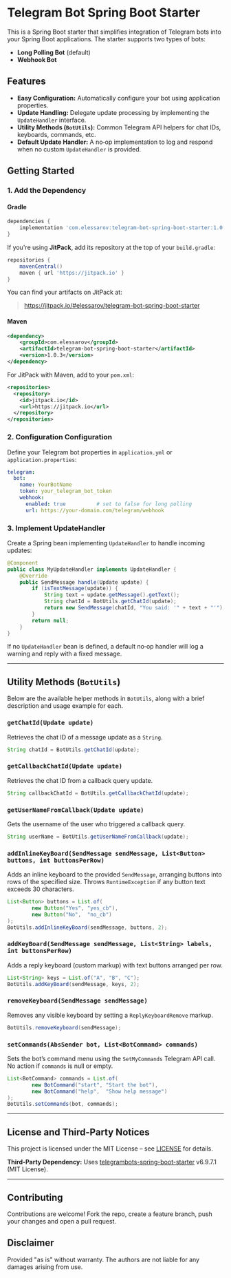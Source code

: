 # Telegram Bot Spring Boot Starter

This is a Spring Boot starter that simplifies integration of Telegram bots into your Spring Boot applications. The starter supports two types of bots:
- **Long Polling Bot** (default)
- **Webhook Bot**

## Features

- **Easy Configuration:** Automatically configure your bot using application properties.
- **Update Handling:** Delegate update processing by implementing the `UpdateHandler` interface.
- **Utility Methods (`BotUtils`):** Common Telegram API helpers for chat IDs, keyboards, commands, etc.
- **Default Update Handler:** A no‑op implementation to log and respond when no custom `UpdateHandler` is provided.

## Getting Started

### 1. Add the Dependency

#### Gradle
```groovy
dependencies {
    implementation 'com.elessarov:telegram-bot-spring-boot-starter:1.0.3'
}
```

If you're using **JitPack**, add its repository at the top of your `build.gradle`:
```groovy
repositories {
    mavenCentral()
    maven { url 'https://jitpack.io' }
}
```

You can find your artifacts on JitPack at:

> https://jitpack.io/#elessarov/telegram-bot-spring-boot-starter

#### Maven
```xml
<dependency>
    <groupId>com.elessarov</groupId>
    <artifactId>telegram-bot-spring-boot-starter</artifactId>
    <version>1.0.3</version>
</dependency>
```

For JitPack with Maven, add to your `pom.xml`:
```xml
<repositories>
  <repository>
    <id>jitpack.io</id>
    <url>https://jitpack.io</url>
  </repository>
</repositories>
```

### 2. Configuration Configuration

Define your Telegram bot properties in `application.yml` or `application.properties`:

```yaml
telegram:
  bot:
    name: YourBotName
    token: your_telegram_bot_token
    webhook:
      enabled: true          # set to false for long polling
      url: https://your-domain.com/telegram/webhook
``` 

### 3. Implement UpdateHandler

Create a Spring bean implementing `UpdateHandler` to handle incoming updates:

```java
@Component
public class MyUpdateHandler implements UpdateHandler {
    @Override
    public SendMessage handle(Update update) {
        if (isTextMessage(update)) {
            String text = update.getMessage().getText();
            String chatId = BotUtils.getChatId(update);
            return new SendMessage(chatId, "You said: '" + text + "'");
        }
        return null;
    }
}
```

If no `UpdateHandler` bean is defined, a default no‑op handler will log a warning and reply with a fixed message.

---

## Utility Methods (`BotUtils`)

Below are the available helper methods in `BotUtils`, along with a brief description and usage example for each.

### `getChatId(Update update)`
Retrieves the chat ID of a message update as a `String`.

```java
String chatId = BotUtils.getChatId(update);
```

### `getCallbackChatId(Update update)`
Retrieves the chat ID from a callback query update.

```java
String callbackChatId = BotUtils.getCallbackChatId(update);
```

### `getUserNameFromCallback(Update update)`
Gets the username of the user who triggered a callback query.

```java
String userName = BotUtils.getUserNameFromCallback(update);
```

### `addInlineKeyBoard(SendMessage sendMessage, List<Button> buttons, int buttonsPerRow)`
Adds an inline keyboard to the provided `SendMessage`, arranging buttons into rows of the specified size. Throws `RuntimeException` if any button text exceeds 30 characters.

```java
List<Button> buttons = List.of(
        new Button("Yes", "yes_cb"),
        new Button("No",  "no_cb")
);
BotUtils.addInlineKeyBoard(sendMessage, buttons, 2);
```

### `addKeyBoard(SendMessage sendMessage, List<String> labels, int buttonsPerRow)`
Adds a reply keyboard (custom markup) with text buttons arranged per row.

```java
List<String> keys = List.of("A", "B", "C");
BotUtils.addKeyBoard(sendMessage, keys, 2);
```

### `removeKeyboard(SendMessage sendMessage)`
Removes any visible keyboard by setting a `ReplyKeyboardRemove` markup.

```java
BotUtils.removeKeyboard(sendMessage);
```

### `setCommands(AbsSender bot, List<BotCommand> commands)`
Sets the bot’s command menu using the `SetMyCommands` Telegram API call. No action if `commands` is null or empty.

```java
List<BotCommand> commands = List.of(
        new BotCommand("start", "Start the bot"),
        new BotCommand("help",  "Show help message")
);
BotUtils.setCommands(bot, commands);
```

---

## License and Third-Party Notices

This project is licensed under the MIT License – see [LICENSE](LICENSE.md) for details.

**Third‑Party Dependency:** Uses [telegrambots-spring-boot-starter](https://github.com/rubenlagus/TelegramBots) v6.9.7.1 (MIT License).

---

## Contributing

Contributions are welcome! Fork the repo, create a feature branch, push your changes and open a pull request.

## Disclaimer

Provided "as is" without warranty. The authors are not liable for any damages arising from use.
